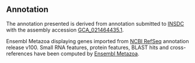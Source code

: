 **Annotation**
----------

The annotation presented is derived from annotation submitted to
[INSDC](http://www.insdc.org) with the assembly accession [GCA\_021464435.1](http://www.ebi.ac.uk/ena/data/view/GCA_021464435.1).

Ensembl Metazoa displaying genes imported from [NCBI RefSeq](https://www.ncbi.nlm.nih.gov/genome/annotation_euk/Cataglyphis_hispanica/100) annotation release v100.
Small RNA features, protein features, BLAST hits and cross-references have been
computed by [Ensembl Metazoa](https://metazoa.ensembl.org/info/genome/annotation/index.html).
